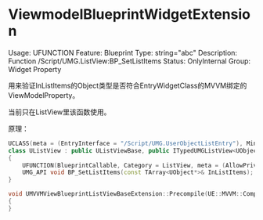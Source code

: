 # ViewmodelBlueprintWidgetExtension

Usage: UFUNCTION
Feature: Blueprint
Type: string="abc"
Description: Function /Script/UMG.ListView:BP_SetListItems
Status: OnlyInternal
Group: Widget Property

用来验证InListItems的Object类型是否符合EntryWidgetClass的MVVM绑定的ViewModelProperty。

当前只在ListView里该函数使用。

原理：

```cpp
UCLASS(meta = (EntryInterface = "/Script/UMG.UserObjectListEntry"), MinimalAPI)
class UListView : public UListViewBase, public ITypedUMGListView<UObject*>
{
	UFUNCTION(BlueprintCallable, Category = ListView, meta = (AllowPrivateAccess = true, DisplayName = "Set List Items", ViewmodelBlueprintWidgetExtension = "EntryViewModel"))
	UMG_API void BP_SetListItems(const TArray<UObject*>& InListItems);
}

void UMVVMViewBlueprintListViewBaseExtension::Precompile(UE::MVVM::Compiler::IMVVMBlueprintViewPrecompile* Compiler, UWidgetBlueprintGeneratedClass* Class)
{
}
```